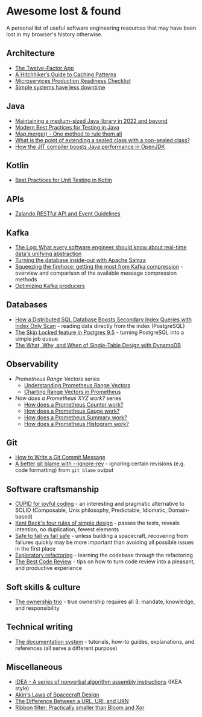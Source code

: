 # Awesome lost & found

A personal list of useful software engineering resources that may have been lost in my browser's history otherwise.

## Architecture

- [The Twelve-Factor App](https://12factor.net/)
- [A Hitchhiker’s Guide to Caching Patterns](https://hazelcast.com/blog/a-hitchhikers-guide-to-caching-patterns/)
- [Microservices Production Readiness Checklist](https://github.com/kgoralski/microservice-production-readiness-checklist)
- [Simple systems have less downtime](https://www.gkogan.co/blog/simple-systems/)

## Java

- [Maintaining a medium-sized Java library in 2022 and beyond](https://michael-simons.github.io/neo4j-migrations/maintaining-a-medium-sized-java-library-in-2022-and-beyond/)
- [Modern Best Practices for Testing in Java](https://phauer.com/2019/modern-best-practices-testing-java/)
- [Map.merge() - One method to rule them all](https://nurkiewicz.com/2019/03/mapmerge-one-method-to-rule-them-all.html)
- [What is the point of extending a sealed class with a non-sealed class?](https://stackoverflow.com/questions/63860110/what-is-the-point-of-extending-a-sealed-class-with-a-non-sealed-class/63887136#63887136)
- [How the JIT compiler boosts Java performance in OpenJDK](https://developers.redhat.com/articles/2021/06/23/how-jit-compiler-boosts-java-performance-openjdk)

## Kotlin

- [Best Practices for Unit Testing in Kotlin](https://phauer.com/2018/best-practices-unit-testing-kotlin/)

## APIs

- [Zalando RESTful API and Event Guidelines](https://opensource.zalando.com/restful-api-guidelines/)

## Kafka

- [The Log: What every software engineer should know about real-time data's unifying abstraction](https://engineering.linkedin.com/distributed-systems/log-what-every-software-engineer-should-know-about-real-time-datas-unifying)
- [Turning the database inside-out with Apache Samza](https://martin.kleppmann.com/2015/03/04/turning-the-database-inside-out.html)
- [Squeezing the firehose: getting the most from Kafka compression](https://blog.cloudflare.com/squeezing-the-firehose/) - overview
and comparison of the available message compression methods
- [Optimizing Kafka producers](https://strimzi.io/blog/2020/10/15/producer-tuning/)

## Databases
- [How a Distributed SQL Database Boosts Secondary Index Queries with Index Only Scan](https://blog.yugabyte.com/how-a-distributed-sql-database-boosts-secondary-index-queries-with-index-only-scan/) - reading 
data directly from the index (PostgreSQL)
- [The Skip Locked feature in Postgres 9.5](https://www.pgcasts.com/episodes/the-skip-locked-feature-in-postgres-9-5) - turning 
PostgreSQL into a simple job queue
- [The What, Why, and When of Single-Table Design with DynamoDB](https://www.alexdebrie.com/posts/dynamodb-single-table/)

## Observability

- _Prometheus Range Vectors_ series
  - [Understanding Prometheus Range Vectors](https://satyanash.net/software/2021/01/04/understanding-prometheus-range-vectors.html)
  - [Charting Range Vectors in Prometheus](https://satyanash.net/software/2021/06/09/charting-range-vectors-prometheus.html)
- _How does a Prometheus XYZ work?_ series
  - [How does a Prometheus Counter work?](https://www.robustperception.io/how-does-a-prometheus-counter-work/)
  - [How does a Prometheus Gauge work?](https://www.robustperception.io/how-does-a-prometheus-gauge-work/)
  - [How does a Prometheus Summary work?](https://www.robustperception.io/how-does-a-prometheus-summary-work)
  - [How does a Prometheus Histogram work?](https://www.robustperception.io/how-does-a-prometheus-histogram-work)

## Git

- [How to Write a Git Commit Message](https://cbea.ms/git-commit/)
- [A better git blame with --ignore-rev](https://michaelheap.com/git-ignore-rev/) - ignoring certain revisions (e.g. 
code formatting) from `git blame` output

## Software craftsmanship

- [CUPID for joyful coding](https://github.com/kgoralski/microservice-production-readiness-checklist) - an interesting 
and pragmatic alternative to SOLID (Composable, Unix philosophy, Predictable, Idiomatic, Domain-based)
- [Kent Beck's four rules of simple design](https://martinfowler.com/bliki/BeckDesignRules.html) - passes the tests,
reveals intention, no duplication, fewest elements
- [Safe to fail vs fail safe](https://devskiller.com/techblog/Safe-to-fail-vs-fail-safe/) - unless building a spacecraft,
recovering from failures quickly may be more important than avoiding all possible issues in the first place
- [Exploratory refactoring](https://victorrentea.ro/blog/exploratory-refactoring/) - learning the codebase through
the refactoring
- [The Best Code Review](https://victorrentea.ro/blog/the-best-code-review/) - tips on how to turn code review into
a pleasant, and productive experience

## Soft skills & culture

- [The ownership trio](https://alexewerlof.medium.com/the-ownership-trio-482a4e5f666d) - true ownership requires all 3: 
mandate, knowledge, and responsibility

## Technical writing

- [The documentation system](https://documentation.divio.com/) - tutorials, how-to guides, explanations, and references
(all serve a different purpose)

## Miscellaneous

- [IDEA - A series of nonverbal algorithm assembly instructions](https://idea-instructions.com/) (IKEA style)
- [Akin's Laws of Spacecraft Design](https://spacecraft.ssl.umd.edu/akins_laws.html)
- [The Difference Between a URL, URI, and URN](https://danielmiessler.com/study/difference-between-uri-url/)
- [Ribbon filter: Practically smaller than Bloom and Xor](https://engineering.fb.com/2021/07/09/data-infrastructure/ribbon-filter/)
